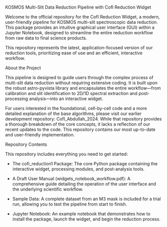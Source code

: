 KOSMOS Multi-Slit Data Reduction Pipeline with CofI Reduction Widget

Welcome to the official repository for the CofI Reduction Widget, a modern, user-friendly pipeline for KOSMOS multi-slit spectroscopic data reduction. This package provides an intuitive graphical user interface (GUI) within a Jupyter Notebook, designed to streamline the entire reduction workflow from raw data to final science products.

This repository represents the latest, application-focused version of our reduction tools, prioritizing ease of use and an efficient, interactive workflow.

About the Project

This pipeline is designed to guide users through the complex process of multi-slit data reduction without requiring extensive coding. It is built upon the robust astro-pyvista library and encapsulates the entire workflow—from calibration and slit identification to 2D/1D spectral extraction and post-processing analysis—into an interactive widget.

For users interested in the foundational, cell-by-cell code and a more detailed explanation of the base algorithms, please visit our earlier development repository: CofI_Abdullah_2024. While that repository provides a thorough breakdown of the core concepts, it lacks a reflection of our recent updates to the code. This repository contains our most up-to-date and user-friendly implementation.

Repository Contents

This repository includes everything you need to get started:

- The cofi_reduction1 Package: The core Python package containing the interactive widget, processing modules, and post-analysis tools.

- A Draft User Manual (widgets_notebook_workflow.pdf): A comprehensive guide detailing the operation of the user interface and the underlying scientific workflow.

- Sample Data: A complete dataset from an M3 mask is included for a trial run, allowing you to test the pipeline from start to finish.

- Jupyter Notebook: An example notebook that demonstrates how to install the package, launch the widget, and begin the reduction process.
